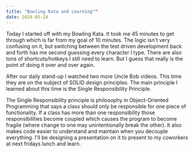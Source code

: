 ```yaml
---
title: "Bowling Kata and Learning""
date: 2024-05-24
---
```


Today I started off with my Bowling Kata. It took me 45 minutes to get through which is far from my goal
of 10 minutes. The logic isn't very confusing on it, but switching between the test driven development back
and forth has me second guessing every character I type. There are also tons of shortcuts/hotkeys I still 
need to learn. But I guess that really is the point of doing it over and over again.

After our daily stand-up I watched two more Uncle Bob videos. This time they are on the subject of SOLID 
design principles. The main principle I learned about this time is the Single Responsibility Principle. 

The Single Responsibility principle is philosophy in Object-Oriented Programming that says a class should 
only be responsible for one piece of functionality. If a class has more than one responsibility those responsibilities
become coupled which causes the program to become fragile (where change to one may unintentionally break the other).
It also makes code easier to understand and maintain when you decouple everything.
I'll be designing a presentation on it to present to my coworkers at next fridays lunch and learn.



